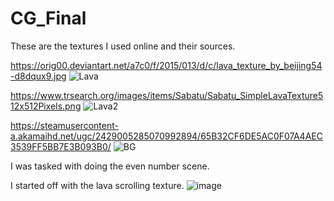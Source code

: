 # CG_Final
 
These are the textures I used online and their sources.

https://orig00.deviantart.net/a7c0/f/2015/013/d/c/lava_texture_by_beijing54-d8dqux9.jpg
![Lava](https://user-images.githubusercontent.com/116387786/233704189-dc1be0f9-e001-4cf2-9948-8c9419fdb31d.jpg)

https://www.trsearch.org/images/items/Sabatu/Sabatu_SimpleLavaTexture512x512Pixels.png
![Lava2](https://user-images.githubusercontent.com/116387786/233704233-7729ecea-0b45-434b-b50c-c90b795a1224.png)

https://steamusercontent-a.akamaihd.net/ugc/2429005285070992894/65B32CF6DE5AC0F07A4AEC3539FF5BB7E3B093B0/
![BG](https://user-images.githubusercontent.com/116387786/233704273-dacdf3b3-f796-47ea-bb53-801511b5811e.png)


I was tasked with doing the even number scene.

I started off with the lava scrolling texture.
![image](https://user-images.githubusercontent.com/116387786/233704530-064287a4-f2f8-4b44-90fc-4602f62a88fd.png)
